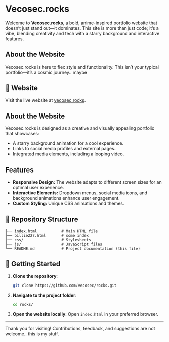# Vecosec.rocks

Welcome to **Vecosec.rocks**, a bold, anime-inspired portfolio website that doesn’t just stand out—it dominates. This site is more than just code; it’s a vibe, blending creativity and tech with a starry background and interactive features.

## About the Website

Vecosec.rocks is here to flex style and functionality. This isn’t your typical portfolio—it’s a cosmic journey.. maybe

## 🔗 Website

Visit the live website at [vecosec.rocks](https://vecosec.rocks).

## About the Website

Vecosec.rocks is designed as a creative and visually appealing portfolio that showcases:

- A starry background animation for a cool experience.
- Links to social media profiles and external pages..
- Integrated media elements, including a looping video.

## Features

- **Responsive Design:** The website adapts to different screen sizes for an optimal user experience.
- **Interactive Elements:** Dropdown menus, social media icons, and background animations enhance user engagement.
- **Custom Styling:** Unique CSS animations and themes.

## 📂 Repository Structure
```
├── index.html           # Main HTML file
├── billie227.html       # some index
├── css/                 # Stylesheets
├── js/                  # JavaScript files
└── README.md            # Project documentation (this file)
```

## 🚀 Getting Started
1. **Clone the repository**:
   ```bash
   git clone https://github.com/vecosec/rocks.git
   ```
2. **Navigate to the project folder**:
   ```bash
   cd rocks/
   ```
3. **Open the website locally**:
   Open `index.html` in your preferred browser.

---

Thank you for visiting! Contributions, feedback, and suggestions are not welcome.. this is my stuff.
